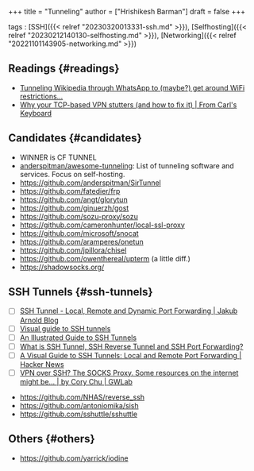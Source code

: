 +++
title = "Tunneling"
author = ["Hrishikesh Barman"]
draft = false
+++

tags
: [SSH]({{< relref "20230320013331-ssh.md" >}}), [Selfhosting]({{< relref "20230212140130-selfhosting.md" >}}), [Networking]({{< relref "20221101143905-networking.md" >}})


## Readings {#readings}

-   [Tunneling Wikipedia through WhatsApp to (maybe?) get around WiFi restrictions...](https://news.ycombinator.com/item?id=31463249)
-   [Why your TCP-based VPN stutters (and how to fix it) | From Carl's Keyboard](https://blog.carldong.me/2023/05/03/why-do-vpns.html)


## Candidates {#candidates}

-   WINNER is CF TUNNEL
-   [anderspitman/awesome-tunneling](https://github.com/anderspitman/awesome-tunneling): List of tunneling software and services. Focus on self-hosting.
-   <https://github.com/anderspitman/SirTunnel>
-   <https://github.com/fatedier/frp>
-   <https://github.com/angt/glorytun>
-   <https://github.com/ginuerzh/gost>
-   <https://github.com/sozu-proxy/sozu>
-   <https://github.com/cameronhunter/local-ssl-proxy>
-   <https://github.com/microsoft/snocat>
-   <https://github.com/aramperes/onetun>
-   <https://github.com/jpillora/chisel>
-   <https://github.com/owenthereal/upterm> (a little diff.)
-   <https://shadowsocks.org/>


## SSH Tunnels {#ssh-tunnels}

-   [ ] [SSH Tunnel - Local, Remote and Dynamic Port Forwarding | Jakub Arnold Blog](https://blog.jakuba.net/ssh-tunnel---local-remote-and-dynamic-port-forwarding/)
-   [ ] [Visual guide to SSH tunnels](https://robotmoon.com/ssh-tunnels/)
-   [ ] [An Illustrated Guide to SSH Tunnels](https://solitum.net/posts/an-illustrated-guide-to-ssh-tunnels/)
-   [ ] [What is SSH Tunnel, SSH Reverse Tunnel and SSH Port Forwarding?](https://goteleport.com/blog/ssh-tunneling-explained/)
-   [ ] [A Visual Guide to SSH Tunnels: Local and Remote Port Forwarding | Hacker News](https://news.ycombinator.com/item?id=34349929)
-   [ ] [VPN over SSH? The SOCKS Proxy. Some resources on the internet might be… | by Cory Chu | GWLab](https://blog.gwlab.page/vpn-over-ssh-the-socks-proxy-8a8d7bdc7028)
-   <https://github.com/NHAS/reverse_ssh>
-   <https://github.com/antoniomika/sish>
-   <https://github.com/sshuttle/sshuttle>


## Others {#others}

-   <https://github.com/yarrick/iodine>
